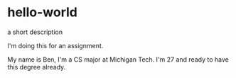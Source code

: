 # hello-world
a short description

I'm doing this for an assignment.

My name is Ben, I'm a CS major at Michigan Tech. I'm 27 and ready to have this degree already.
